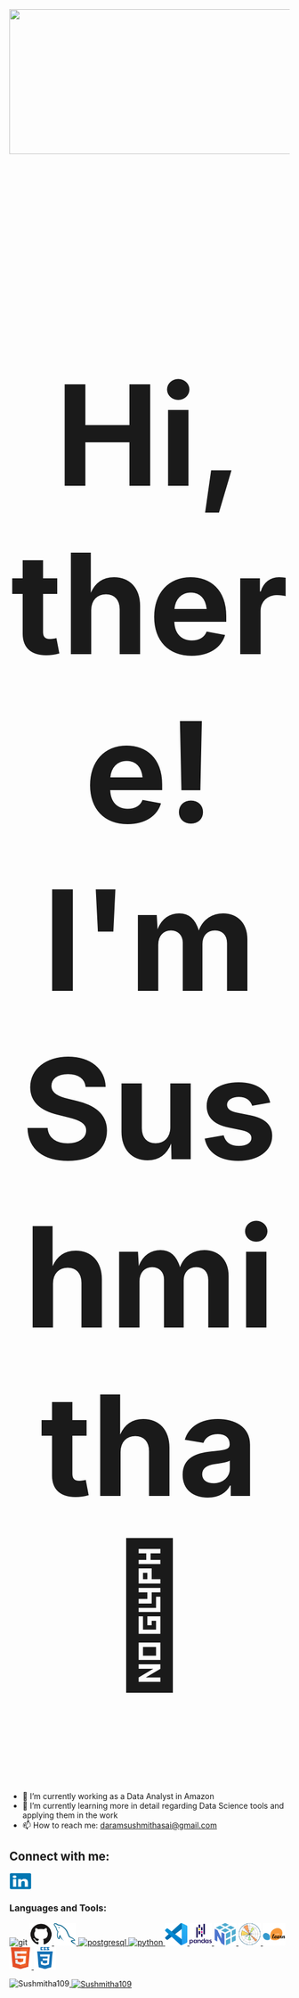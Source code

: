<img src="https://www.smsu.edu/resources/webspaces/academics/programs/mathematics/data-science-hero.jpg" width="840" height="260" allow="autoplay">
<h1 align="center" style="font-size:250px">Hi, there! I'm Sushmitha 👋</h1>


- 🔭 I’m currently working as a Data Analyst in Amazon 
- 🌱 I’m currently learning more in detail regarding Data Science tools and applying them in the work
- 📫 How to reach me: daramsushmithasai@gmail.com
<h2 align="left">Connect with me:</h2>
<p align="left">
<a href="https://in.linkedin.com/in/sushmitha-daram-743109216" target="blank"><img align="center" src="https://github.com/devicons/devicon/blob/master/icons/linkedin/linkedin-original.svg" height="30" width="40" /></a>
</p>
<h3 align="left">Languages and Tools:</h3> 
<p align="left"> 
  <img src="https://www.vectorlogo.zone/logos/git-scm/git-scm-icon.svg" alt="git" width="40" height="40"/> </a> 
  <a href="https://github.com/" target="_blank"> <img src="https://github.com/devicons/devicon/blob/master/icons/github/github-original.svg" alt="GitHub" width="40" height="40"/> </a> 
  <a href="https://www.mysql.com/" target="_blank"> <img src="https://github.com/devicons/devicon/blob/master/icons/mysql/mysql-original.svg" alt="mysql" width="40" height="40"/> </a> 
  <a href="https://www.postgresql.org" target="_blank"> <img src="https://upload.wikimedia.org/wikipedia/commons/thumb/2/29/Postgresql_elephant.svg/1985px-Postgresql_elephant.svg.png" alt="postgresql" width="40" height="40"/> </a> 
  <a href="https://www.python.org" target="_blank"> <img src="https://upload.wikimedia.org/wikipedia/commons/thumb/c/c3/Python-logo-notext.svg/1869px-Python-logo-notext.svg.png" alt="python" width="40" height="40"/> </a>
  <a href="https://code.visualstudio.com/" target="_blank">  <img src="https://github.com/devicons/devicon/blob/master/icons/vscode/vscode-original.svg" alt="VSCode" width="40" height="40"/> </a>
  <a href="https://pandas.pydata.org/"  target="_blank"> <img src="https://github.com/devicons/devicon/blob/master/icons/pandas/pandas-original-wordmark.svg" alt="MySQL" width="40" height="40"/>  
  <a href="https://numpy.org/"  target="_blank"> <img src="https://github.com/devicons/devicon/blob/master/icons/numpy/numpy-original.svg" alt="NumPy" width="40" height="40"/>  
  <a href="https://matplotlib.org/"  target="_blank"> <img src="https://github.com/devicons/devicon/blob/master/icons/matplotlib/matplotlib-original.svg" alt="Matplotlib" width="40" height="40"/>  
  <a href="https://scikit-learn.org/stable/"  target="_blank"> <img src="https://github.com/devicons/devicon/blob/master/icons/scikitlearn/scikitlearn-original.svg" alt="scikit-learn" width="40" height="40"/>  
  <img src="https://github.com/devicons/devicon/blob/master/icons/html5/html5-original.svg" alt="HTML" width="40" height="40"/>
  <img src="https://github.com/devicons/devicon/blob/master/icons/css3/css3-plain-wordmark.svg" alt="CSS" width="40" height="40"/>




    
  <p><img align="left" src="https://github-readme-stats.vercel.app/api/top-langs?username=Sushmitha109&show_icons=true&locale=en&layout=compact" alt="Sushmitha109" /></p>
 
<p>&nbsp;<img align="center" src="https://github-readme-stats.vercel.app/api?username=Sushmitha109&show_icons=true&locale=en" alt="Sushmitha109" /></p>
